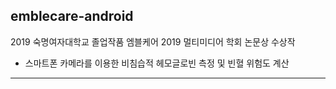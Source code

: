 ## emblecare-android
2019 숙명여자대학교 졸업작품 엠블케어
2019 멀티미디어 학회 논문상 수상작
- 스마트폰 카메라를 이용한 비침습적 헤모글로빈 측정 및 빈혈 위험도 계산

------

